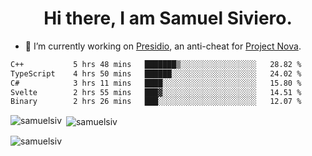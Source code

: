 <h1 align="center">Hi there, I am Samuel Siviero.</h1>

- 🔭 I’m currently working on [Presidio](https://presidio.ac), an anti-cheat for [Project Nova](https://discord.gg/novafn).

<!--START_SECTION:waka-->

```txt
C++           5 hrs 48 mins   ███████▒░░░░░░░░░░░░░░░░░   28.82 %
TypeScript    4 hrs 50 mins   ██████░░░░░░░░░░░░░░░░░░░   24.02 %
C#            3 hrs 11 mins   ████░░░░░░░░░░░░░░░░░░░░░   15.80 %
Svelte        2 hrs 55 mins   ███▓░░░░░░░░░░░░░░░░░░░░░   14.51 %
Binary        2 hrs 26 mins   ███░░░░░░░░░░░░░░░░░░░░░░   12.07 %
```

<!--END_SECTION:waka-->

<p><img align="left" src="https://github-readme-stats.vercel.app/api/top-langs?username=samuelsiv&show_icons=true&locale=en&layout=compact&theme=radical" alt="samuelsiv" /></p>

<p>&nbsp;<img align="center" src="https://github-readme-stats.vercel.app/api?username=samuelsiv&show_icons=true&locale=en&theme=radical" alt="samuelsiv" /></p>
<p align="left"> <img src="https://komarev.com/ghpvc/?username=samuelsiv&label=Profile%20views&color=0e75b6&style=flat" alt="samuelsiv" /> </p>
